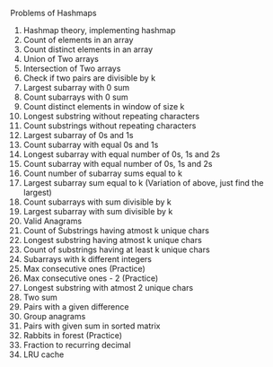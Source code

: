 Problems of Hashmaps

 1. Hashmap theory, implementing hashmap
 2. Count of elements in an array
 3. Count distinct elements in an array
 4. Union of Two arrays
 5. Intersection of Two arrays
 6. Check if two pairs are divisible by k
 7. Largest subarray with 0 sum
 8. Count subarrays with 0 sum
 9. Count distinct elements in window of size k
 10. Longest substring without repeating characters
 11. Count substrings without repeating characters
 12. Largest subarray of 0s and 1s
 13. Count subarray with equal 0s and 1s
 14. Longest subarray with equal number of 0s, 1s and 2s
 15. Count subarray with equal number of 0s, 1s and 2s
 16. Count number of subarray sums equal to k
 17. Largest subarray sum equal to k (Variation of above, just find the largest)
 18. Count subarrays with sum divisible by k
 19. Largest subarray with sum divisible by k 
 20. Valid Anagrams
 21. Count of Substrings having atmost k unique chars
 22. Longest substring having atmost k unique chars
 23. Count of substrings having at least k unique chars
 24. Subarrays with k different integers
 25. Max consecutive ones (Practice)
 26. Max consecutive ones - 2 (Practice)
 27. Longest substring with atmost 2 unique chars
 28. Two sum 
 29. Pairs with a given difference
 30. Group anagrams
 31. Pairs with given sum in sorted matrix
 32. Rabbits in forest (Practice)
 33. Fraction to recurring decimal
 34. LRU cache
